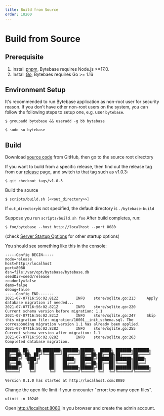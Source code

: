 ```yaml
---
title: Build from Source
order: 10200
---
```


# Build from Source

## Prerequisite

1. Install [pnpm](https://pnpm.io/installation), Bytebase requires Node.js >=17.0.
2. Install [Go](https://golang.org/dl/), Bytebaes requires Go >= 1.16

## Environment Setup

It's recommended to run Bytebase application as non-root user for security reason. If you don't have other non-root users on the system, you can follow the following steps to setup one, e.g. user `bytebase`.

`$ groupadd bytebase && useradd -g bb bytebase`

`$ sudo su bytebase`

## Build

Download [source code](https://github.com/bytebase/bytebase) from GitHub, then go to the source root directory

<hint-block type="info">

If you want to build from a specific release, then find out the release tag from our [release](https://github.com/bytebase/bytebase/releases) page, and switch to that tag such as v1.0.3:

`$ git checkout tags/v1.0.3`

</hint-block>

Build the source

`$ scripts/build.sh [<<out_directory>>]`

If `out_directory`is not specified, the default directory is `./bytebase-build`

Suppose you run `scripts/build.sh foo` After build completes, run:

`$ foo/bytebase --host http://localhost --port 8080`

(check [Server Startup Options](/docs/reference/command-line) for other startup options)

You should see something like this in the console:

```
-----Config BEGIN-----
mode=release
host=http://localhost
port=8080
dsn=file:/var/opt/bytebase/bytebase.db
seedDir=seed/release
readonly=false
demo=false
debug=false
-----Config END-------
2021-07-07T16:56:02.812Z        INFO    store/sqlite.go:213     Apply database migration if needed...
2021-07-07T16:56:02.821Z        INFO    store/sqlite.go:220     Current schema version before migration: 1.1
2021-07-07T16:56:02.821Z        INFO    store/sqlite.go:247     Skip this migration file: migration/10001__init_schema.sql. The corresponding migration version 1.1 has already been applied.
2021-07-07T16:56:02.828Z        INFO    store/sqlite.go:255     Current schema version after migration: 1.1
2021-07-07T16:56:02.828Z        INFO    store/sqlite.go:263     Completed database migration.

██████╗ ██╗   ██╗████████╗███████╗██████╗  █████╗ ███████╗███████╗
██╔══██╗╚██╗ ██╔╝╚══██╔══╝██╔════╝██╔══██╗██╔══██╗██╔════╝██╔════╝
██████╔╝ ╚████╔╝    ██║   █████╗  ██████╔╝███████║███████╗█████╗
██╔══██╗  ╚██╔╝     ██║   ██╔══╝  ██╔══██╗██╔══██║╚════██║██╔══╝
██████╔╝   ██║      ██║   ███████╗██████╔╝██║  ██║███████║███████╗
╚═════╝    ╚═╝      ╚═╝   ╚══════╝╚═════╝ ╚═╝  ╚═╝╚══════╝╚══════╝

Version 0.1.0 has started at http://localhost.com:8080
```

Change the open file limit if your encounter "error: too many open files".
```
ulimit -n 10240
```

Open [http://localhost:8080](http://localhost:8080) in you browser and create the admin account.
